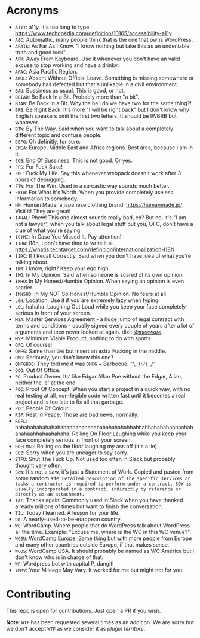 # Acronyms

- `A11Y`: a11y, it's too long to type. https://www.techopedia.com/definition/10165/accessibility-a11y
- `A8C`: Automattic, many people think that is the one that owns WordPress.
- `AFAIK`: As Far As I Know. "I know nothing but take this as an undeniable truth and good luck"
- `AFK`: Away From Keyboard. Use it whenever you don't have an valid excuse to stop working and have a drinky.
- `APAC`: Asia Pacific Region.
- `AWOL`: Absent Without Official Leave. Something is missing somewhere or somebody has defected but that's unlikable in a civil environment.
- `BAU`: Bussiness as usual. This is good, or not.
- `BBIAB`: Be Back In a Bit. Probably more than "a bit".
- `BIAB`: Be Back In a Bit. Why the hell do we have two for the same thing?!
- `BRB`: Be Right Back. It's more "I will be right back" but I don't know why English speakers omit the first two letters. It should be IWBRB but whatever.
- `BTW`: By The Way. Said when you want to talk about a completely different topic and confuse people.
- `DEFO`: Oh definitly, for sure.
- `EMEA`: Europe, Middle East and Africa regions. Best area, because I am in it.
- `EOB`: End Of Bussiness. This is not good. Or yes.
- `FFS`: For Fuck Sake!
- `FML`: Fuck My Life. Say this whenever webpack doesn't work after 3 hours of debugging.
- `FTW`: For The Win. Used in a sarcastic way sounds much better.
- `FWIW`: For What It's Worth. When you provide completely useless information to somebody.
- `HM`: Human Made, a japanese clothing brand: https://humanmade.jp/. Visit it! They are great!
- `IANAL`: Phew! This one almost sounds really bad, eh? But no, it's "I am not a lawyer", when you talk about legal stuff but you, OFC, don't have a clue of what you're saying.
- `ICYMI`: In Case You Missed It. Pay attention!
- `I18N`: i18n, I don't have time to write it all. https://whatis.techtarget.com/definition/internationalization-I18N
- `IIRC`: If I Recall Correctly. Said when you don't have idea of what you're talking about.
- `IKR`: I know, right? Keep your ego high.
- `IMO`: In My Opinion. Said when someone is scared of its own opinion.
- `IMHO`: In My Honest/Humble Opinion. When saying an opinion is even scarier.
- `IMNSHO`: In My NOT So Honest/Humble Opinion. No fears at all.
- `L6N`: Location. Use it if you are extremely lazy when typing.
- `LOL`: hahaha. Laughing Out Loud while you keep your face completely serious in front of your screen.
- `MSA`: Master Services Agreement - a huge lump of legal contract with terms and conditions - usually signed every couple of years after a lot of arguments and then never looked at again. dixit [*@meeware*](https://github.com/meeware).
- `MVP`: Minimum Viable Product, nothing to do with sports.
- `OFC`: Of course!
- `OMFG`: Same than `OMG` but insert an extra Fucking in the middle.
- `OMG`: Seriously, you don't know this one?
- `OMFGBBQ`: They told me it was `OMFG` + Barbecue. `¯\_(ツ)_/¯`
- `OOO`: Out Of Office.
- `PO`: Product Owner. Its' like Edgar Allan Poe without the Edgar, Allan, neither the 'e' at the end.
- `POC`: Proof Of Concept. When you start a project in a quick way, with no real testing at all, non-legible code written fast until it becomes a real project and is too late to fix all that garbage.
- `POC`: People Of Colour.
- `RIP`: Rest In Peace. Those are bad news, normally.
- `ROFL`: hahahahahahahahahahhahahahahahahahahahhahhahhahahahahhaahahahahaahhahaahahaha. Rolling On Floor Laughing while you keep your face completely serious in front of your screen.
- `ROFLMAO`: Rolling on the floor laughing my ass off (it's a lie)
- `SOZ`: Sorry when you are uneager to say sorry.
- `STFU`: Shut The Fuck Up. Not used too often in Slack but probably thought very often.
- `SoW`: It's not a saw, it's just a Statement of Work. Copied and pasted from some random site: `Detailed description of the specific services or tasks a contractor is required to perform under a contract. SOW is usually incorporated in a contract, indirectly by reference or directly as an attachment.`
- `TA!`: Thanks again! Commonly used in Slack when you have thanked already millions of times but want to finish the conversation.
- `TIL`: Today I learned. A lesson for your life.
- `UK`: A nearly-used-to-be-european country.
- `WC`: WordCamp. Where people that do WordPress talk about WordPress all the time. Example: "Excuse me, where is the WC in this WC venue?"
- `WCEU`: WordCamp Europe. Same thing but with more people from Europe and many other countries outside Europe, if that makes sense.
- `WCUS`: WordCamp USA. It should probably be named as WC America but I don't know who is in charge of that.
- `WP`: Wordpress but with capital P, dangit!
- `YMMV`: Your Mileage May Vary. It worked for me but might not for you.

# Contributing

This repo is open for contributions. Just open a PR if you wish.

**Note**: `WTF` has been requested several times as an addition. We are sorry but we don't accept `WTF` as we consider it as _plugin territory_.
